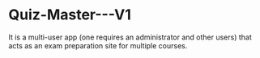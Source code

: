 # Quiz-Master---V1
It is a multi-user app (one requires an administrator and other users) that acts as an exam preparation site for multiple courses.

